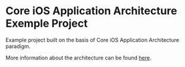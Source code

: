 # Core iOS Application Architecture Exemple Project
Example project built on the basis of Core iOS Application Architecture paradigm.

More information about the architecture can be found [here](https://github.com/bartleby/Core-iOS-Application-Architecture).

